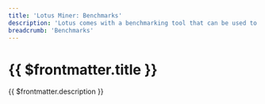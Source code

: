 ```yaml
---
title: 'Lotus Miner: Benchmarks'
description: 'Lotus comes with a benchmarking tool that can be used to test how long each resource-intensive mining operation takes. This guide describes how to install the benchmarking tool, and some basic operations.'
breadcrumb: 'Benchmarks'
---
```


# {{ $frontmatter.title }}

{{ $frontmatter.description }}


